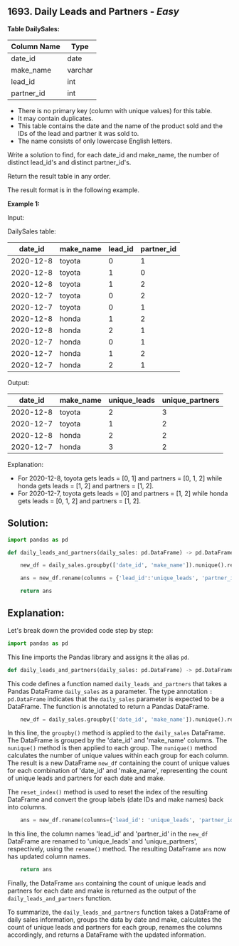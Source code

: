 ## 1693. Daily Leads and Partners - *Easy*

**Table DailySales:**

| Column Name | Type    |
|-------------|---------|
| date_id     | date    |
| make_name   | varchar |
| lead_id     | int     |
| partner_id  | int     |

* There is no primary key (column with unique values) for this table.
* It may contain duplicates.
* This table contains the date and the name of the product sold and the IDs of the lead and partner it was sold to.
* The name consists of only lowercase English letters.

Write a solution to find, for each date_id and make_name, the number of distinct lead_id's and distinct partner_id's.

Return the result table in any order.

The result format is in the following example.

**Example 1:**

Input: 

DailySales table:

| date_id   | make_name | lead_id | partner_id |
|-----------|-----------|---------|------------|
| 2020-12-8 | toyota    | 0       | 1          |
| 2020-12-8 | toyota    | 1       | 0          |
| 2020-12-8 | toyota    | 1       | 2          |
| 2020-12-7 | toyota    | 0       | 2          |
| 2020-12-7 | toyota    | 0       | 1          |
| 2020-12-8 | honda     | 1       | 2          |
| 2020-12-8 | honda     | 2       | 1          |
| 2020-12-7 | honda     | 0       | 1          |
| 2020-12-7 | honda     | 1       | 2          |
| 2020-12-7 | honda     | 2       | 1          |

Output: 

| date_id   | make_name | unique_leads | unique_partners |
|-----------|-----------|--------------|-----------------|
| 2020-12-8 | toyota    | 2            | 3               |
| 2020-12-7 | toyota    | 1            | 2               |
| 2020-12-8 | honda     | 2            | 2               |
| 2020-12-7 | honda     | 3            | 2               |

Explanation: 
* For 2020-12-8, toyota gets leads = [0, 1] and partners = [0, 1, 2] while honda gets leads = [1, 2] and partners = [1, 2].
* For 2020-12-7, toyota gets leads = [0] and partners = [1, 2] while honda gets leads = [0, 1, 2] and partners = [1, 2].

## **Solution:**

```python
import pandas as pd

def daily_leads_and_partners(daily_sales: pd.DataFrame) -> pd.DataFrame:

    new_df = daily_sales.groupby(['date_id', 'make_name']).nunique().reset_index()

    ans = new_df.rename(columns = {'lead_id':'unique_leads', 'partner_id':'unique_partners'})

    return ans
```

## Explanation:

Let's break down the provided code step by step:

```python
import pandas as pd
```
This line imports the Pandas library and assigns it the alias `pd`.

```python
def daily_leads_and_partners(daily_sales: pd.DataFrame) -> pd.DataFrame:
```
This code defines a function named `daily_leads_and_partners` that takes a Pandas DataFrame `daily_sales` as a parameter. The type annotation `: pd.DataFrame` indicates that the `daily_sales` parameter is expected to be a DataFrame. The function is annotated to return a Pandas DataFrame.

```python
    new_df = daily_sales.groupby(['date_id', 'make_name']).nunique().reset_index()
```
In this line, the `groupby()` method is applied to the `daily_sales` DataFrame. The DataFrame is grouped by the 'date_id' and 'make_name' columns. The `nunique()` method is then applied to each group. The `nunique()` method calculates the number of unique values within each group for each column. The result is a new DataFrame `new_df` containing the count of unique values for each combination of 'date_id' and 'make_name', representing the count of unique leads and partners for each date and make.

The `reset_index()` method is used to reset the index of the resulting DataFrame and convert the group labels (date IDs and make names) back into columns.

```python
    ans = new_df.rename(columns={'lead_id': 'unique_leads', 'partner_id': 'unique_partners'})
```
In this line, the column names 'lead_id' and 'partner_id' in the `new_df` DataFrame are renamed to 'unique_leads' and 'unique_partners', respectively, using the `rename()` method. The resulting DataFrame `ans` now has updated column names.

```python
    return ans
```
Finally, the DataFrame `ans` containing the count of unique leads and partners for each date and make is returned as the output of the `daily_leads_and_partners` function.

To summarize, the `daily_leads_and_partners` function takes a DataFrame of daily sales information, groups the data by date and make, calculates the count of unique leads and partners for each group, renames the columns accordingly, and returns a DataFrame with the updated information.
